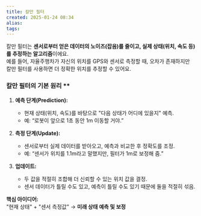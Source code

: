 ```yaml
---
title: 칼만 필터
created: 2025-01-24 08:34
alias:
tags:
---
```


칼만 필터는 **센서로부터 얻은 데이터의 노이즈(잡음)를 줄이고, 실제 상태(위치, 속도 등)를 추정하는 알고리즘**이에요.  
예를 들어, 자율주행차가 자신의 위치를 GPS와 센서로 측정할 때, 오차가 존재하지만 칼만 필터를 사용하면 더 정확한 위치를 추정할 수 있어요.

### 칼만 필터의 기본 원리 **

1. **예측 단계(Prediction):**
    
    - 현재 상태(위치, 속도)를 바탕으로 "다음 상태가 어디에 있을지" 예측.
    - 예: “로봇이 앞으로 1초 동안 1m 이동할 거야.”
2. **측정 단계(Update):**
    
    - 센서로부터 실제 데이터를 받아오고, 예측과 비교한 후 정확도를 조정.
    - 예: “센서가 위치를 1.1m라고 말했지만, 필터가 1m로 보정해 줌.”
3. **업데이트:**
    
    - 두 값을 적절히 조합해 더 신뢰할 수 있는 위치 값을 결정.
    - 센서 데이터가 틀릴 수도 있고, 예측이 틀릴 수도 있기 때문에 둘을 적절히 섞음.

**핵심 아이디어:**  
"현재 상태" + "센서 측정값" → **미래 상태 예측 및 보정**


